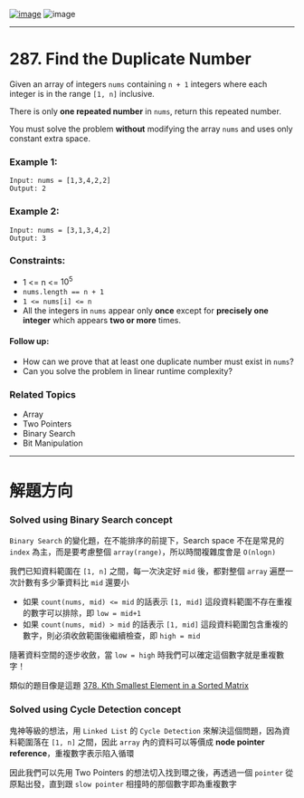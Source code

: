 [![image](https://img.shields.io/badge/Leetcode-Link-blue?logo=leetcode)](https://leetcode.com/problems/find-the-duplicate-number/)
![image](https://img.shields.io/badge/Difficulty-Medium-yellow)

---

# 287. Find the Duplicate Number

Given an array of integers `nums` containing `n + 1` integers where each integer is in the range `[1, n]` inclusive.

There is only **one repeated number** in `nums`, return this repeated number.

You must solve the problem **without** modifying the array `nums` and uses only constant extra space.

### Example 1:

```
Input: nums = [1,3,4,2,2]
Output: 2
```

### Example 2:

```
Input: nums = [3,1,3,4,2]
Output: 3
```

### Constraints:

- 1 <= n <= $10^5$
- `nums.length == n + 1`
- `1 <= nums[i] <= n`
- All the integers in `nums` appear only **once** except for **precisely one integer** which appears **two or more** times.

#### Follow up:

- How can we prove that at least one duplicate number must exist in `nums`?
- Can you solve the problem in linear runtime complexity?


### Related Topics

- Array
- Two Pointers
- Binary Search
- Bit Manipulation
  
---

# 解題方向

### Solved using Binary Search concept

`Binary Search` 的變化題，在不能排序的前提下，Search space 不在是常見的 `index` 為主，而是要考慮整個 `array(range)`，所以時間複雜度會是 `O(nlogn)`

我們已知資料範圍在 `[1, n]` 之間，每一次決定好 `mid` 後，都對整個 `array` 遍歷一次計數有多少筆資料比 `mid` 還要小

- 如果 `count(nums, mid) <= mid` 的話表示 `[1, mid]` 這段資料範圍不存在重複的數字可以排除，即 `low = mid+1`
- 如果 `count(nums, mid) > mid` 的話表示 `[1, mid]` 這段資料範圍包含重複的數字，則必須收斂範圍後繼續檢查，即 `high = mid`

隨著資料空間的逐步收斂，當 `low = high` 時我們可以確定這個數字就是重複數字！

類似的題目像是這題 [378. Kth Smallest Element in a Sorted Matrix](./../p00378/README.md)

### Solved using Cycle Detection concept

鬼神等級的想法，用 `Linked List` 的 `Cycle Detection` 來解決這個問題，因為資料範圍落在 `[1, n]` 之間，因此 `array` 內的資料可以等價成 **node pointer reference**，重複數字表示陷入循環

因此我們可以先用 Two Pointers 的想法切入找到環之後，再透過一個 `pointer` 從原點出發，直到跟 `slow pointer` 相撞時的那個數字即為重複數字